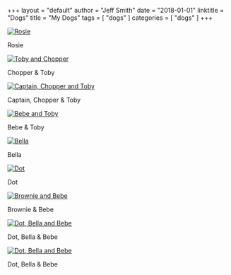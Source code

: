 +++
layout = "default"
author = "Jeff Smith"
date = "2018-01-01"
linktitle = "Dogs"
title = "My Dogs"
tags = [ "dogs" ]
categories = [ "dogs" ]
+++

<div class="tl-align-center">

<a href="/assets/img/dogs/dogs2.jpg"><img src="/assets/img/dogs/dogs2.jpg" alt="Rosie" class="tl-dog-image"></a>
<div class="tl-dog-caption">Rosie</div>

<a href="/assets/img/dogs/dogs3.jpg"><img src="/assets/img/dogs/dogs3.jpg" alt="Toby and Chopper" class="tl-dog-image"></a>
<div class="tl-dog-caption">Chopper &amp; Toby</div>

<a href="/assets/img/dogs/dogs4.jpg"><img src="/assets/img/dogs/dogs4.jpg" alt="Captain, Chopper and Toby" class="tl-dog-image"></a>
<div class="tl-dog-caption">Captain, Chopper &amp; Toby</div>

<a href="/assets/img/dogs/dogs7.jpg"><img src="/assets/img/dogs/dogs7.jpg" alt="Bebe and Toby" class="tl-dog-image"></a>
<div class="tl-dog-caption">Bebe &amp; Toby</div>

<a href="/assets/img/dogs/dogs1.jpg"><img src="/assets/img/dogs/dogs1.jpg" alt="Bella" class="tl-dog-image"></a>
<div class="tl-dog-caption">Bella</div>

<a href="/assets/img/dogs/dogs6.jpg"><img src="/assets/img/dogs/dogs6.jpg" alt="Dot" class="tl-dog-image"></a>
<div class="tl-dog-caption">Dot</div>

<a href="/assets/img/dogs/dogs5.jpg"><img src="/assets/img/dogs/dogs5.jpg" alt="Brownie and Bebe" class="tl-dog-image"></a>
<div class="tl-dog-caption">Brownie &amp; Bebe</div>

<a href="/assets/img/dogs/dogs8.jpg"><img src="/assets/img/dogs/dogs8.jpg" alt="Dot, Bella and Bebe" class="tl-dog-image"></a>
<div class="tl-dog-caption">Dot, Bella &amp; Bebe</div>

<a href="/assets/img/dogs/dogs9.jpg"><img src="/assets/img/dogs/dogs9.jpg" alt="Dot, Bella and Bebe" class="tl-dog-image"></a>
<div class="tl-dog-caption">Dot, Bella &amp; Bebe</div>

</div>